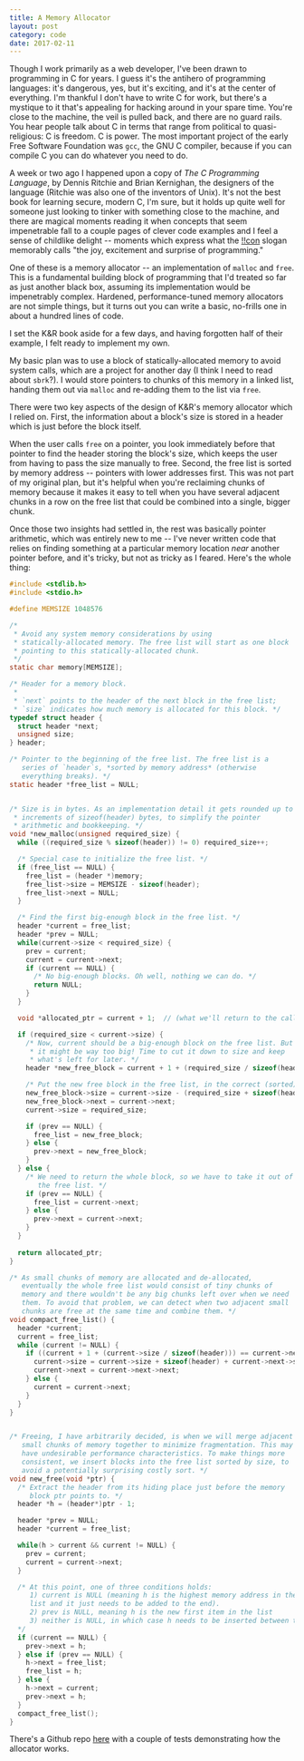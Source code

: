 ```yaml
---
title: A Memory Allocator
layout: post
category: code
date: 2017-02-11
---
```


Though I work primarily as a web developer, I've been drawn to programming in C for years. I guess it's the antihero of programming languages: it's dangerous, yes, but it's exciting, and it's at the center of everything. I'm thankful I don't have to write C for work, but there's a mystique to it that's appealing for hacking around in your spare time. You're close to the machine, the veil is pulled back, and there are no guard rails. You hear people talk about C in terms that range from political to quasi-religious: C is freedom. C is power. The most important project of the early Free Software Foundation was `gcc`, the GNU C compiler, because if you can compile C you can do whatever you need to do.

A week or two ago I happened upon a copy of _The C Programming Language_, by Dennis Ritchie and Brian Kernighan, the designers of the language (Ritchie was also one of the inventors of Unix). It's not the best book for learning secure, modern C, I'm sure, but it holds up quite well for someone just looking to tinker with something close to the machine, and there are magical moments reading it when concepts that seem impenetrable fall to a couple pages of clever code examples and I feel a sense of childlike delight -- moments which express what the [!!con](http://bangbangcon.com/) slogan memorably calls "the joy, excitement and surprise of programming."

One of these is a memory allocator -- an implementation of `malloc` and `free`. This is a fundamental building block of programming that I'd treated so far as just another black box, assuming its implementation would be impenetrably complex. Hardened, performance-tuned memory allocators are not simple things, but it turns out you can write a basic, no-frills one in about a hundred lines of code.

I set the K&R book aside for a few days, and having forgotten half of their example, I felt ready to implement my own.

My basic plan was to use a block of statically-allocated memory to avoid system calls, which are a project for another day (I think I need to read about `sbrk`?). I would store pointers to chunks of this memory in a linked list, handing them out via `malloc` and re-adding them to the list via `free`.

There were two key aspects of the design of K&R's memory allocator which I relied on. First, the information about a block's size is stored in a header which is just before the block itself.

When the user calls `free` on a pointer, you look immediately before that pointer to find the header storing the block's size, which keeps the user from having to pass the size manually to free. Second, the free list is sorted by memory address -- pointers with lower addresses first. This was not part of my original plan, but it's helpful when you're reclaiming chunks of memory because it makes it easy to tell when you have several adjacent chunks in a row on the free list that could be combined into a single, bigger chunk.

Once those two insights had settled in, the rest was basically pointer arithmetic, which was entirely new to me -- I've never written code that relies on finding something at a particular memory location *near* another pointer before, and it's tricky, but not as tricky as I feared. Here's the whole thing:

```c
#include <stdlib.h>
#include <stdio.h>

#define MEMSIZE 1048576

/*
 * Avoid any system memory considerations by using
 * statically-allocated memory. The free list will start as one block
 * pointing to this statically-allocated chunk.
 */
static char memory[MEMSIZE];

/* Header for a memory block.
 * 
 * `next` points to the header of the next block in the free list;
 * `size` indicates how much memory is allocated for this block. */
typedef struct header {
  struct header *next;
  unsigned size;
} header;

/* Pointer to the beginning of the free list. The free list is a
   series of `header`s, *sorted by memory address* (otherwise
   everything breaks). */
static header *free_list = NULL;


/* Size is in bytes. As an implementation detail it gets rounded up to
 * increments of sizeof(header) bytes, to simplify the pointer
 * arithmetic and bookkeeping. */
void *new_malloc(unsigned required_size) {
  while ((required_size % sizeof(header)) != 0) required_size++;

  /* Special case to initialize the free list. */
  if (free_list == NULL) {
    free_list = (header *)memory;
    free_list->size = MEMSIZE - sizeof(header);
    free_list->next = NULL;
  }

  /* Find the first big-enough block in the free list. */
  header *current = free_list;
  header *prev = NULL;
  while(current->size < required_size) {
    prev = current;
    current = current->next;
    if (current == NULL) {
      /* No big-enough blocks. Oh well, nothing we can do. */
      return NULL;
    }
  }

  void *allocated_ptr = current + 1;  // (what we'll return to the caller, hiding the header)

  if (required_size < current->size) {
    /* Now, current should be a big-enough block on the free list. But
     * it might be way too big! Time to cut it down to size and keep
     * what's left for later. */
    header *new_free_block = current + 1 + (required_size / sizeof(header));

    /* Put the new free block in the free list, in the correct (sorted) position. */
    new_free_block->size = current->size - (required_size + sizeof(header));
    new_free_block->next = current->next;
    current->size = required_size;

    if (prev == NULL) {
      free_list = new_free_block;
    } else {
      prev->next = new_free_block;
    }
  } else {
    /* We need to return the whole block, so we have to take it out of
       the free list. */
    if (prev == NULL) {
      free_list = current->next;
    } else {
      prev->next = current->next;
    }
  }
    
  return allocated_ptr;
}

/* As small chunks of memory are allocated and de-allocated,
   eventually the whole free list would consist of tiny chunks of
   memory and there wouldn't be any big chunks left over when we need
   them. To avoid that problem, we can detect when two adjacent small
   chunks are free at the same time and combine them. */
void compact_free_list() {
  header *current;
  current = free_list;
  while (current != NULL) {
    if ((current + 1 + (current->size / sizeof(header))) == current->next) {
      current->size = current->size + sizeof(header) + current->next->size;
      current->next = current->next->next;
    } else {
      current = current->next;
    }
  }
}


/* Freeing, I have arbitrarily decided, is when we will merge adjacent
   small chunks of memory together to minimize fragmentation. This may
   have undesirable performance characteristics. To make things more
   consistent, we insert blocks into the free list sorted by size, to
   avoid a potentially surprising costly sort. */
void new_free(void *ptr) {
  /* Extract the header from its hiding place just before the memory
     block ptr points to. */
  header *h = (header*)ptr - 1;

  header *prev = NULL;
  header *current = free_list;

  while(h > current && current != NULL) {
    prev = current;
    current = current->next;
  }

  /* At this point, one of three conditions holds:
     1) current is NULL (meaning h is the highest memory address in the free
     list and it just needs to be added to the end).
     2) prev is NULL, meaning h is the new first item in the list
     3) neither is NULL, in which case h needs to be inserted between them.
  */
  if (current == NULL) {
    prev->next = h;
  } else if (prev == NULL) {
    h->next = free_list;
    free_list = h;
  } else {
    h->next = current;
    prev->next = h;
  }
  compact_free_list();
}
```

There's a Github repo [here](https://github.com/loganmhb/malloc/tree/master) with a couple of tests demonstrating how the allocator works.